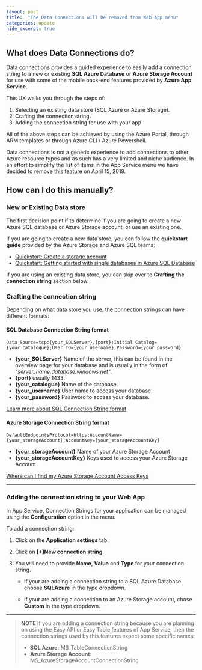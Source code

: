```yaml
---
layout: post
title:  "The Data Connections will be removed from Web App menu"
categories: update
hide_excerpt: true
---
```


## What does Data Connections do?

Data connections provides a guided experience to easily add a connection string to a new or existing **SQL Azure Database** or **Azure Storage Account** for use with some of the mobile back-end features provided by **Azure App Service**.

This UX walks you through the steps of:

   1. Selecting an existing data store (SQL Azure or Azure Storage).
   1. Crafting the connection string.
   1. Adding the connection string for use with your app.

All of the above steps can be achieved by using the Azure Portal, through ARM templates or through Azure CLI / Azure Powershell.

Data connections is not a generic experience to add connections to other Azure resource types and as such has a very limited and niche audience. In an effort to simplify the list of items in the App Service menu we have decided to remove this feature on April 15, 2019.

## How can I do this manually?

### New or Existing Data store

The first decision point if to determine if you are going to create a new Azure SQL database or Azure Storage account, or use an existing one.

If you are going to create a new data store, you can follow the **quickstart guide** provided by the Azure Storage and Azure SQL teams:

- [Quickstart: Create a storage account](https://docs.microsoft.com/azure/storage/common/storage-quickstart-create-account?tabs=azure-portal)
- [Quickstart: Getting started with single databases in Azure SQL Database](https://docs.microsoft.com/azure/sql-database/sql-database-single-database-quickstart-guide)

If you are using an existing data store, you can skip over to  **Crafting the connection string** section below.

### Crafting the connection string

Depending on what data store you use, the connection strings can have different formats:

#### SQL Database Connection String format

```Connection String
Data Source=tcp:{your_SQLServer},{port};Initial Catalog={your_catalogue};User ID={your_username};Password={your_password}
```

- **{your_SQLServer}** Name of the server, this can be found in the overview page for your database and is usually in the form of *"server_name.database.windows.net"*.
- **{port}** usually 1433.
- **{your_catalogue}** Name of the database.
- **{your_username}** User name to access your database.
- **{your_password}** Password to access your database.

[Learn more about SQL Connection String format](https://docs.microsoft.com/dotnet/framework/data/adonet/connection-string-syntax#sqlclient-connection-strings)

#### Azure Storage Connection String format

```Connection String
DefaultEndpointsProtocol=https;AccountName={your_storageAccount};AccountKey={your_storageAccountKey}
```

- **{your_storageAccount}** Name of your Azure Storage Account
- **{your_storageAccountKey}** Keys used to access your Azure Storage Account

[Where can I find my Azure Storage Account Access Keys](https://docs.microsoft.com/azure/storage/common/storage-account-manage#access-keys)

___

### Adding the connection string to your Web App

In App Service, Connection Strings for your application can be managed using the **Configuration** option in the menu.

To add a connection string:

1. Click on the **Application settings** tab.
1. Click on **[+]New connection string**.

1. You will need to provide **Name**, **Value** and **Type** for your connection string.

   - If your are adding a connection string to a SQL Azure Database choose **SQLAzure** in the type dropdown.

   - If your are adding a connection to an Azure Storage account, chose **Custom** in the type dropdown.

___

> **NOTE** If you are adding a connection string because you are planning on using the Easy API or Easy Table features of App Service, then the connection strings used by this features expect some specific names:
>
>- **SQL Azure:** MS_TableConnectionString
>- **Azure Storage Account:** MS_AzureStorageAccountConnectionString